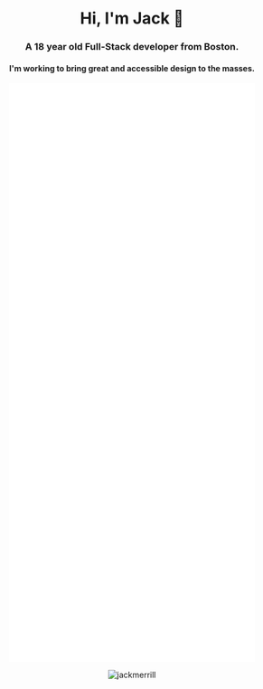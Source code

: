 <h1 align="center">Hi, I'm Jack 👋</h1>
<h3 align="center">A 18 year old Full-Stack developer from Boston.</h3>
<h4 align="center">I'm working to bring great and accessible design to the masses.</h4>

<p align="center"> <img align="center" src="github-metrics.svg"> </p>

<p align="center"> <img src="https://komarev.com/ghpvc/?username=jackmerrill&label=Profile%20views&color=ff2424&style=flat-square" alt="jackmerrill" /> </p>
